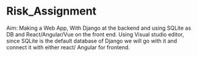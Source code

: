 # Risk_Assignment
Aim: Making a Web App, With Django at the backend and using SQLite as DB and React/Angular/Vue on the front end.
Using Visual studio editor, since SQLite is the default database of Django we will go with it and connect it with either react/ Angular for frontend. 
